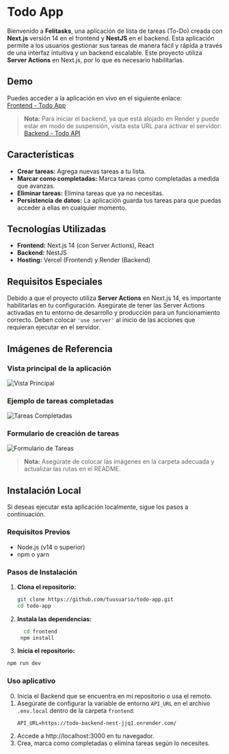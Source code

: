 # Todo App

Bienvenido a **Felitasks**, una aplicación de lista de tareas (To-Do) creada con **Next.js** versión 14 en el frontend y **NestJS** en el backend. Esta aplicación permite a los usuarios gestionar sus tareas de manera fácil y rápida a través de una interfaz intuitiva y un backend escalable. Este proyecto utiliza **Server Actions** en Next.js, por lo que es necesario habilitarlas.

## Demo

Puedes acceder a la aplicación en vivo en el siguiente enlace:  
[Frontend - Todo App](https://todo-frontend-next-puce.vercel.app/)

> **Nota:** Para iniciar el backend, ya que está alojado en Render y puede estar en modo de suspensión, visita esta URL para activar el servidor:  
> [Backend - Todo API](https://todo-backend-nest-jjq1.onrender.com/)

## Características

- **Crear tareas:** Agrega nuevas tareas a tu lista.
- **Marcar como completadas:** Marca tareas como completadas a medida que avanzas.
- **Eliminar tareas:** Elimina tareas que ya no necesitas.
- **Persistencia de datos:** La aplicación guarda tus tareas para que puedas acceder a ellas en cualquier momento.

## Tecnologías Utilizadas

- **Frontend:** Next.js 14 (con Server Actions), React
- **Backend:** NestJS
- **Hosting:** Vercel (Frontend) y Render (Backend)

## Requisitos Especiales

Debido a que el proyecto utiliza **Server Actions** en Next.js 14, es importante habilitarlas en tu configuración. Asegúrate de tener las Server Actions activadas en tu entorno de desarrollo y producción para un funcionamiento correcto. Deben colocar `'use server'` al inicio de las acciones que requieran ejecutar en el servidor.

## Imágenes de Referencia

### Vista principal de la aplicación
![Vista Principal](![image](https://github.com/user-attachments/assets/a2a725a6-38a6-42b4-93a7-54c2c6b4dbdd))

### Ejemplo de tareas completadas
![Tareas Completadas](![image](https://github.com/user-attachments/assets/6985acd5-8fc7-47fb-abca-61001357d4a3))

### Formulario de creación de tareas
![Formulario de Tareas](![image](https://github.com/user-attachments/assets/436ba222-1536-4670-bd7f-34619e8785bf))

> **Nota:** Asegúrate de colocar las imágenes en la carpeta adecuada y actualizar las rutas en el README.

## Instalación Local

Si deseas ejecutar esta aplicación localmente, sigue los pasos a continuación.

### Requisitos Previos

- Node.js (v14 o superior)
- npm o yarn

### Pasos de Instalación

1. **Clona el repositorio:**
   ```bash
   git clone https://github.com/tuusuario/todo-app.git
   cd todo-app
   ```
2. **Instala las dependencias:**
   ```bash
     cd frontend
    npm install
   ```
3. **Inicia el repositorio:**
  ```bash
  npm run dev

  ```
### Uso aplicativo
0. Inicia el Backend que se encuentra en mi repositorio o usa el remoto.
1. Asegúrate de configurar la variable de entorno `API_URL` en el archivo `.env.local` dentro de la carpeta `frontend`:
   ```plaintext
   API_URL=https://todo-backend-nest-jjq1.onrender.com/
   ```
2. Accede a http://localhost:3000 en tu navegador.
3. Crea, marca como completadas o elimina tareas según lo necesites.
